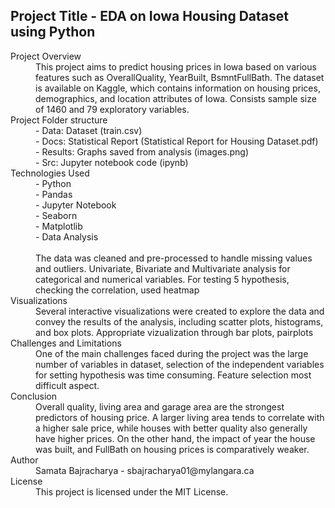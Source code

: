 ## Project Title - EDA on Iowa Housing Dataset using Python 

<dl>
  <dt>Project Overview</dt>
  <dd>This project aims to predict housing prices in Iowa based on various features such as OverallQuality, YearBuilt, BsmntFullBath. The dataset is available on Kaggle, which contains information on housing prices, demographics, and location attributes of Iowa.  Consists sample size of 1460 and 79 exploratory variables.</dd>
  
  <dt>Project Folder structure </dt>
  <dd>
  - Data: Dataset (train.csv) <br/>
  - Docs: Statistical Report (Statistical Report for Housing Dataset.pdf) <br/>
  - Results: Graphs saved from analysis (images.png) </br>
  - Src: Jupyter notebook code (ipynb) </br>
  </dd>

  <dt>Technologies Used</dt>
  <dd>
  - Python  </br>
  - Pandas   </br>
  - Jupyter Notebook  </br> 
  - Seaborn   </br>
  - Matplotlib  </br>
  - Data Analysis  </br>
<br />
The data was cleaned and pre-processed to handle missing values and outliers. Univariate,  Bivariate and Multivariate analysis for categorical and numerical variables. For testing 5 hypothesis, checking the correlation, used heatmap
</dd>

  <dt>Visualizations</dt>
  <dd> Several interactive visualizations were created to explore the data and convey the results of the analysis, including scatter plots, histograms, and box plots. Appropriate vizualization through bar plots, pairplots </dd>

  <dt>Challenges and Limitations</dt>
  <dd>One of the main challenges faced during the project was the large number of variables in dataset, selection of the independent variables for setting hypothesis was time consuming. Feature selection most difficult aspect.</dd>

  <dt>Conclusion</dt>
  <dd>Overall quality, living area and garage area are the strongest predictors of housing price. A larger living area tends to correlate with a higher sale price, while houses with better quality also generally have higher prices. On the other hand, the impact of year the house was built, and FullBath on housing prices is comparatively weaker. 
</dd>

  <dt>Author</dt>
  <dd>Samata Bajracharya - sbajracharya01@mylangara.ca</dd>

  <dt>License</dt>
  <dd>This project is licensed under the MIT License.</dd>
</dl>




